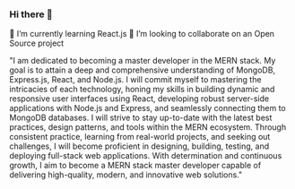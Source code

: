 ### Hi there 👋

<!--
**VictorYeung0725/VictorYeung0725** is a ✨ _special_ ✨ repository because its `README.md` (this file) appears on your GitHub profile.

Here are some ideas to get you started:

- 🔭 I’m currently working on ...
- 🌱 I’m currently learning ...
- 👯 I’m looking to collaborate on ...
- 🤔 I’m looking for help with ...
- 💬 Ask me about ...
- 📫 How to reach me: ...
- 😄 Pronouns: ...
- ⚡ Fun fact: ...
-->

🌱 I’m currently learning React.js 
👯 I’m looking to collaborate on an Open Source project 

"I am dedicated to becoming a master developer in the MERN stack. My goal is to attain a deep and comprehensive understanding of MongoDB, Express.js, React, and Node.js. I will commit myself to mastering the intricacies of each technology, honing my skills in building dynamic and responsive user interfaces using React, developing robust server-side applications with Node.js and Express, and seamlessly connecting them to MongoDB databases. I will strive to stay up-to-date with the latest best practices, design patterns, and tools within the MERN ecosystem. Through consistent practice, learning from real-world projects, and seeking out challenges, I will become proficient in designing, building, testing, and deploying full-stack web applications. With determination and continuous growth, I aim to become a MERN stack master developer capable of delivering high-quality, modern, and innovative web solutions."
